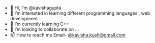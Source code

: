 - 👋 Hi, I’m @kavishagupta
- 👀 I’m interested in learning different programming languages , web development
- 🌱 I’m currently learning C++ 
- 💞️ I’m looking to collaborate on ...
- 📫 How to reach me Email- @kavisha.kush@gmail.com 

<!---
kavishagupta/kavishagupta is a ✨ special ✨ repository because its `README.md` (this file) appears on your GitHub profile.
You can click the Preview link to take a look at your changes.
--->
